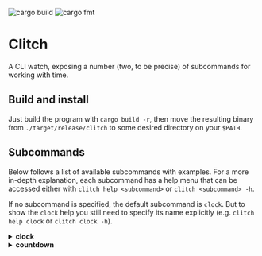 ![cargo build](https://github.com/terminalnode/clitch/actions/workflows/cargo-build.yml/badge.svg)
![cargo fmt](https://github.com/terminalnode/clitch/actions/workflows/cargo-fmt.yml/badge.svg)

# Clitch
A CLI watch, exposing a number (two, to be precise) of subcommands for working with time.

## Build and install
Just build the program with `cargo build -r`, then move the resulting binary from
`./target/release/clitch` to some desired directory on your `$PATH`.

## Subcommands
Below follows a list of available subcommands with examples. For a more in-depth explanation, each subcommand
has a help menu that can be accessed either with `clitch help <subcommand>` or `clitch <subcommand> -h`.

If no subcommand is specified, the default subcommand is `clock`. But to show the `clock` help you still need to
specify its name explicitly (e.g. `clitch help clock` or `clitch clock -h`).

<details>
<summary><b>clock</b></summary>
<p>
Shows local time in the format HH:MM:SS.
</p>

```shell
$ clitch clock
20:26:23

$ clitch clock -c
20:26:26
20:26:27
20:26:28
20:26:29
^C

# This variant will update the remaining time on the same line, instead of printing a new line every second
$ clitch clock -cof '(%a) %d %h %H:%M:%S'
(Thu) 21 Mar 20:26:35
```
</details>

<details>
<summary><b>countdown</b></summary>
<p>
This subcommand is identical to <a href="https://github.com/terminalnode/countdown.rs">countdown.rs</a>, as the
name implies it counts the time between now and a provided target time.
</p>

```shell
$ clitch countdown -d 2024-03-23 -t 10:00 -v
Now:    2024-03-18 10:40:44 (+01:00)
Target: 2024-03-23 10:00:00 (CET)
4 days 23:19:15

$ clitch countdown -d 2024-03-23 -t 10:00 -cv
Now:    2024-03-18 10:40:47 (+01:00)
Target: 2024-03-23 10:00:00 (CET)
4 days 23:19:12
4 days 23:19:11
4 days 23:19:10
^C

# This variant will update the remaining time on the same line, instead of printing a new line every second
$ clitch countdown -d 2024-03-23 -t 10:00 -cvo
Now:    2024-03-18 10:40:58 (+01:00)
Target: 2024-03-23 10:00:00 (CET)
4 days 23:18:54
```
</details>
